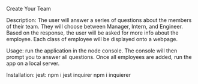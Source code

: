 Create Your Team

Description:
    The user will answer a series of questions about the members of their team. They will choose between Manager, Intern, and Engineer. 
    Based on the response, the user will be asked for more info about the employee. Each class of employee will be displayed onto a webpage.
    
Usage:
    run the application in the node console. The console will then prompt you to answer all questions. Once all employees are added, run the
    app on a local server.
    
Installation:
    jest: npm i jest
    inquirer npm i inquierer
    
